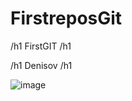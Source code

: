 # FirstreposGit

/h1 FirstGIT /h1

/h1 Denisov /h1

![image](https://github.com/LeohaRaccoon/FirstreposGit/assets/136927059/4fbc1031-3ef1-4018-a7c6-29c1b7600900)
